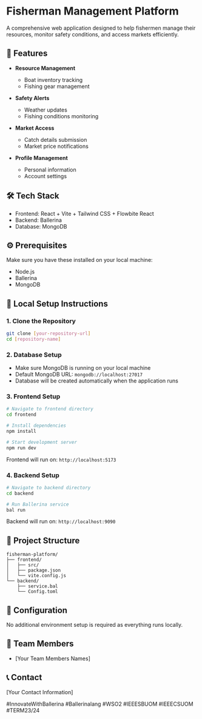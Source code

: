# Fisherman Management Platform

A comprehensive web application designed to help fishermen manage their resources, monitor safety conditions, and access markets efficiently.

## 🌟 Features

- **Resource Management**
  - Boat inventory tracking
  - Fishing gear management

- **Safety Alerts**
  - Weather updates
  - Fishing conditions monitoring

- **Market Access**
  - Catch details submission
  - Market price notifications

- **Profile Management**
  - Personal information
  - Account settings

## 🛠️ Tech Stack

- Frontend: React + Vite + Tailwind CSS + Flowbite React
- Backend: Ballerina
- Database: MongoDB

## ⚙️ Prerequisites

Make sure you have these installed on your local machine:
- Node.js
- Ballerina
- MongoDB

## 🚀 Local Setup Instructions

### 1. Clone the Repository
```bash
git clone [your-repository-url]
cd [repository-name]
```

### 2. Database Setup
- Make sure MongoDB is running on your local machine
- Default MongoDB URL: `mongodb://localhost:27017`
- Database will be created automatically when the application runs

### 3. Frontend Setup
```bash
# Navigate to frontend directory
cd frontend

# Install dependencies
npm install

# Start development server
npm run dev
```
Frontend will run on: `http://localhost:5173`

### 4. Backend Setup
```bash
# Navigate to backend directory
cd backend

# Run Ballerina service
bal run
```
Backend will run on: `http://localhost:9090`

## 📁 Project Structure

```
fisherman-platform/
├── frontend/
│   ├── src/
│   ├── package.json
│   └── vite.config.js
└── backend/
    ├── service.bal
    └── Config.toml
```

## 🔧 Configuration

No additional environment setup is required as everything runs locally.

## 🤝 Team Members
- [Your Team Members Names]

## 📞 Contact
[Your Contact Information]

#InnovateWithBallerina #Ballerinalang #WSO2 #IEEESBUOM #IEEECSUOM #TERM23/24
